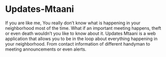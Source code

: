 # Updates-Mtaani
If you are like me, You really don’t know what is happening in your neighborhood most of the time. What if an important meeting happens, theft or even death wouldn’t you like to know about it. Updates Mtaani  is a web application that allows you to be in the loop about everything happening in your neighborhood. From contact information of different handyman to meeting announcements or even alerts.
